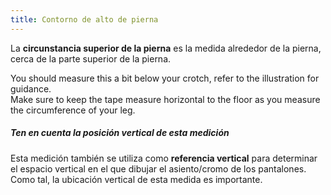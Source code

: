 ```yaml
---
title: Contorno de alto de pierna
---
```


La **circunstancia superior de la pierna** es la medida alrededor de la pierna, cerca de la parte superior de la pierna.

You should measure this a bit below your crotch, refer to the illustration for guidance.\
Make sure to keep the tape measure horizontal to the floor as you measure the circumference of your leg.

<Tip>

##### Ten en cuenta la posición vertical de esta medición

Esta medición también se utiliza como **referencia vertical** para determinar el espacio vertical en el que dibujar el asiento/cromo de los pantalones. Como tal, la ubicación vertical de esta medida es importante.

</Tip>

